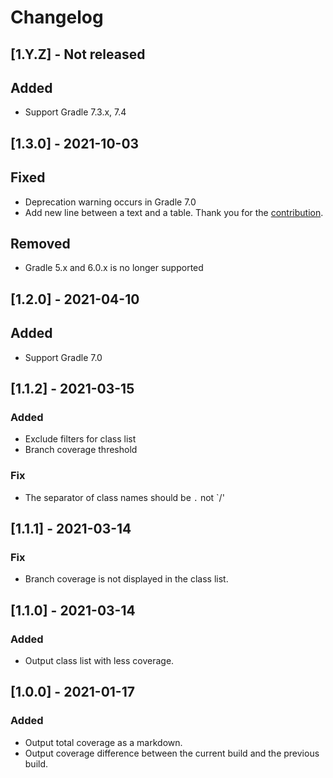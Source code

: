 # Changelog

## [1.Y.Z] - Not released

## Added

- Support Gradle 7.3.x, 7.4

## [1.3.0] - 2021-10-03

## Fixed

- Deprecation warning occurs in Gradle 7.0
- Add new line between a text and a table. Thank you for
  the [contribution](https://github.com/sakata1222/jacoco-markdown-gradle-plugin/pull/49).

## Removed

- Gradle 5.x and 6.0.x is no longer supported

## [1.2.0] - 2021-04-10

## Added

- Support Gradle 7.0

## [1.1.2] - 2021-03-15

### Added

- Exclude filters for class list
- Branch coverage threshold

### Fix

- The separator of class names should be `.` not `/'

## [1.1.1] - 2021-03-14

### Fix

- Branch coverage is not displayed in the class list.

## [1.1.0] - 2021-03-14

### Added

- Output class list with less coverage.

## [1.0.0] - 2021-01-17

### Added

- Output total coverage as a markdown.
- Output coverage difference between the current build and the previous build.
